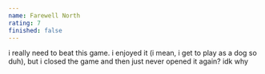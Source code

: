 ```yaml
---
name: Farewell North
rating: 7
finished: false
---
```


i really need to beat this game. i enjoyed it (i mean, i get to play as a dog so duh), but i closed the game and then just never opened it again? idk why
